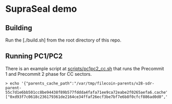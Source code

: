 SupraSeal demo
==============

Building
--------

Run the [./build.sh] from the root directory of this repo.


Running PC1/PC2
---------------

There is an example script at [scripts/pc1pc2_cc.sh] that runs the Precommit 1 and Precommit 2 phase for CC sectors.

```console
> echo '{"parents_cache_path":"/var/tmp/filecoin-parents/v28-sdr-parent-55c7d1e6bb501cc8be94438f89b577fddda4fafa71ee9ca72eabe2f0265aefa6.cache","replica_ids":["0xd93f7c0618c236179361de2164ce34ffaf26ecf3be7bf7e6b8f0cfcf886ad0d0","0x516de970419d50c025f57ed6eb1135278aca99d2d2a27017e54bc43580389478"],"supraseal_config_path":"/path/to/supra_seal.cfg"}'|./scripts/pc1_pc2_cc.sh
```


[build.sh]: ../../build.sh
[scripts/pc1pc2_cc.sh]: ./scripts/pc1_pc2_cc.sh
